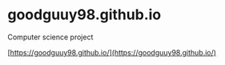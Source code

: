 # goodguuy98.github.io
Computer science project

[https://goodguuy98.github.io/](https://goodguuy98.github.io/)
